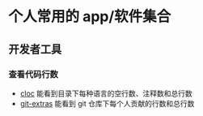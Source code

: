 # 个人常用的 app/软件集合

## 开发者工具
### 查看代码行数
- [cloc](https://sourceforge.net/projects/cloc/)
 能看到目录下每种语言的空行数、注释数和总行数
- [git-extras](https://github.com/tj/git-extras)
 能看到 git 仓库下每个人贡献的行数和总行数
